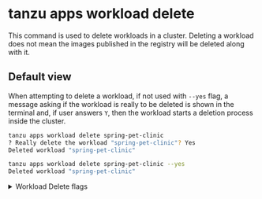 # tanzu apps workload delete

This command is used to delete workloads in a cluster. Deleting a workload does not mean the images published in the registry will be deleted along with it.

## Default view

When attempting to delete a workload, if not used with `--yes` flag, a message asking if the workload is really to be deleted is shown in the terminal and, if user answers `Y`, then the workload starts a deletion process inside the cluster.

```bash
tanzu apps workload delete spring-pet-clinic
? Really delete the workload "spring-pet-clinic"? Yes
Deleted workload "spring-pet-clinic"
```

```bash
tanzu apps workload delete spring-pet-clinic --yes
Deleted workload "spring-pet-clinic"
```

<details><summary>Workload Delete flags</summary>

- *all*(`--all`): deletes all workloads in a namespace
    ```bash
    tanzu apps workload delete --all
    ? Really delete all workloads in the namespace "default"? (y/N) Y
    Deleted workloads in namespace "default"
    ```

    ```bash
    tanzu apps workload delete --all -n my-namespace
    ? Really delete all workloads in the namespace "my-namespace"? Yes
    Deleted workloads in namespace "my-namespace"
    ```

- *filepath*(`-f`/`--file`): path to a file that contains the specification of the workload to be deleted.
    ```bash
    tanzu apps workload delete -f path/to/file/spring-petclinic.yaml
    ? Really delete the workload "spring-petclinic"? Yes
    Deleted workload "spring-petclinic"
    ```

- *namespace*(`-n`/`--namespace`): specifies the namespace in which the workload is to be deleted.
    ```bash
    tanzu apps workload delete spring-petclinic -n spring-petclinic-ns
    ? Really delete the workload "spring-petclinic"? Yes
    Deleted workload "spring-petclinic"
    ```

- *wait*(`wait`): waits until workload is deleted.
    ```bash
    tanzu apps workload delete -f path/to/file/spring-petclinic.yaml --wait
    ? Really delete the workload "spring-petclinic"? Yes
    Deleted workload "spring-petclinic"
    Waiting for workload "spring-petclinic" to be deleted...
    Workload "spring-petclinic" was deleted
    ```

- *wait with timeout*(`--wait-timeout`): sets a timeout to wait for workload to be deleted.
    ```bash
    tanzu apps workload delete -f path/to/file/spring-petclinic.yaml --wait --wait-timeout 1m
    ? Really delete the workload "spring-petclinic"? Yes
    Deleted workload "spring-petclinic"
    Waiting for workload "spring-petclinic" to be deleted...
    Workload "spring-petclinic" was deleted
    ```

    ```bash
    tanzu apps workload delete spring-petclinic -n spring-petclinic-ns --wait --wait-timeout 1m
    ? Really delete the workload "spring-petclinic"? Yes
    Deleted workload "spring-petclinic"
    Waiting for workload "spring-petclinic" to be deleted...
    Error: timeout after 1m waiting for "spring-petclinic" to be deleted
    To view status run: tanzu apps workload get spring-petclinic --namespace spring-petclinic-ns
    Error: exit status 1

    ✖  exit status 1
    ```

- *yes*(`-y`/`--yes`): assume yes on all the survey prompts
    ```bash
    tanzu apps workload delete spring-petclinic --yes
    Deleted workload "spring-petclinic"
    ```

</details>
